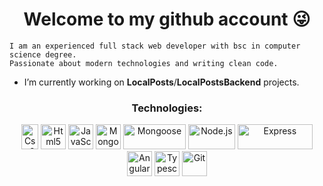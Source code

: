 <h1 align="center">Welcome to my github account 😜</h1>

```
I am an experienced full stack web developer with bsc in computer science degree.
Passionate about modern technologies and writing clean code.
```

-  I’m currently working on <b>LocalPosts</b>/<b>LocalPostsBackend</b> projects.

<h3 align="center">Technologies:</h3>
<p align="center">
<img src="https://res.cloudinary.com/eternitech/images/f_auto,q_auto/v1588246378/eternitech/CSS3/CSS3.png" alt="Css3" width="27" height="40"/>
<img src="https://upload.wikimedia.org/wikipedia/commons/thumb/6/61/HTML5_logo_and_wordmark.svg/180px-HTML5_logo_and_wordmark.svg.png" alt="Html5" width="40" height="40"/>
<img src="https://upload.wikimedia.org/wikipedia/commons/thumb/9/99/Unofficial_JavaScript_logo_2.svg/480px-Unofficial_JavaScript_logo_2.svg.png" alt="JavaScript" width="40" height="40"/>
<img src="https://infinapps.com/wp-content/uploads/2018/10/mongodb-logo.png" alt="MongodB" width="40" height="40"/>
<img src="https://encrypted-tbn0.gstatic.com/images?q=tbn:ANd9GcRr8-V6GtWOpoYFZi39v7WUF3Lb8BPJjf27jA&usqp=CAU&ec=45761791" alt="Mongoose" width="100" height="40"/>
<img src="https://upload.wikimedia.org/wikipedia/commons/thumb/d/d9/Node.js_logo.svg/1200px-Node.js_logo.svg.png" alt="Node.js" width="75" height="40"/>
<img src="https://raw.githubusercontent.com/aleksandryackovlev/openapi-mock-express-middleware/master/assets/express-logo.png" alt="Express" width="120" height="40"/>  
<img src="https://material.angularjs.org/1.0.9/img/icons/angular-logo.svg" alt="Angular" width="40" height="40"/>  
<img src="https://sdtimes.com/wp-content/uploads/2018/09/1_JsyV8lXMuTbRVLQ2FPYWAg.png" alt="Typescript" width="40" height="40"/>  
<img src="https://www.vectorlogo.zone/logos/git-scm/git-scm-icon.svg" alt="Git" width="40" height="40"/>  
</p>
